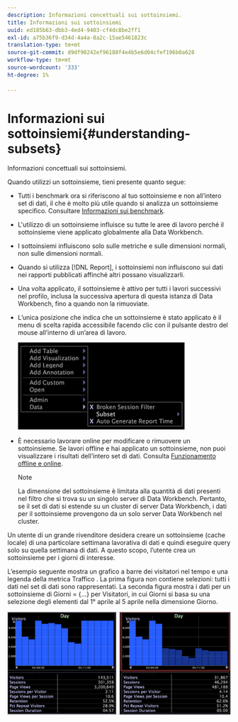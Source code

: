 ```yaml
---
description: Informazioni concettuali sui sottoinsiemi.
title: Informazioni sui sottoinsiemi
uuid: ed185b63-dbb3-4ed4-9403-cf4dc8be2ff1
exl-id: a75b36f9-d34d-4a4a-8a2c-15ae5461823c
translation-type: tm+mt
source-git-commit: d9df90242ef96188f4e4b5e6d04cfef196b0a628
workflow-type: tm+mt
source-wordcount: '333'
ht-degree: 1%

---
```


# Informazioni sui sottoinsiemi{#understanding-subsets}

Informazioni concettuali sui sottoinsiemi.

Quando utilizzi un sottoinsieme, tieni presente quanto segue:

* Tutti i benchmark ora si riferiscono al tuo sottoinsieme e non all’intero set di dati, il che è molto più utile quando si analizza un sottoinsieme specifico. Consultare [Informazioni sui benchmark](../../../../home/c-get-started/c-vis/c-ustd-benchmks.md#concept-c7b0f4102e92458096f8c4765cbe2914).
* L&#39;utilizzo di un sottoinsieme influisce su tutte le aree di lavoro perché il sottoinsieme viene applicato globalmente alla Data Workbench.
* I sottoinsiemi influiscono solo sulle metriche e sulle dimensioni normali, non sulle dimensioni normali.
* Quando si utilizza [!DNL Report], i sottoinsiemi non influiscono sui dati nei rapporti pubblicati affinché altri possano visualizzarli.
* Una volta applicato, il sottoinsieme è attivo per tutti i lavori successivi nel profilo, inclusa la successiva apertura di questa istanza di Data Workbench, fino a quando non la rimuoviate.
* L’unica posizione che indica che un sottoinsieme è stato applicato è il menu di scelta rapida accessibile facendo clic con il pulsante destro del mouse all’interno di un’area di lavoro.

   ![](assets/mnu_Subset.png)

* È necessario lavorare online per modificare o rimuovere un sottoinsieme. Se lavori offline e hai applicato un sottoinsieme, non puoi visualizzare i risultati dell’intero set di dati. Consulta [Funzionamento offline e online](../../../../home/c-get-started/c-off-on.md#concept-cef8758ede044b18b3558376c5eb9f54).

   >[!NOTE]
   >
   >La dimensione del sottoinsieme è limitata alla quantità di dati presenti nel filtro che si trova su un singolo server di Data Workbench. Pertanto, se il set di dati si estende su un cluster di server Data Workbench, i dati per il sottoinsieme provengono da un solo server Data Workbench nel cluster.

Un utente di un grande rivenditore desidera creare un sottoinsieme (cache locale) di una particolare settimana lavorativa di dati e quindi eseguire query solo su quella settimana di dati. A questo scopo, l’utente crea un sottoinsieme per i giorni di interesse.

L’esempio seguente mostra un grafico a barre dei visitatori nel tempo e una legenda della metrica Traffico . La prima figura non contiene selezioni: tutti i dati nel set di dati sono rappresentati. La seconda figura mostra i dati per un sottoinsieme di Giorni = {...} per Visitatori, in cui Giorni si basa su una selezione degli elementi dal 1° aprile al 5 aprile nella dimensione Giorno.

![](assets/client-sub1.png)
